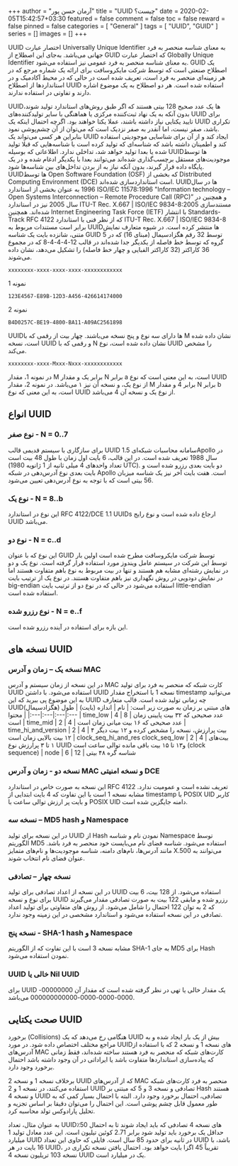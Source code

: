 +++
author = "آرمان حسن پور"
title = "UUID چیست؟" 
date = 2020-02-05T15:42:57+03:30
featured = false
comment = false
toc = false
reward = false
pinned = false
categories = [
	"General"
]
tags = [
    "UUID", "GUID"
]
series = []
images = []
+++

UUID اختصار عبارت Universally Unique Identifier به معنای شناسه منحصر به فرد جهانی می‌باشد. به‌جای این اصطلاح از GUID که اختصار عبارت Globally Unique Identifier به معنای شناسه منحصر به فرد عمومی نیز استفاده می‌شود. GUID یک اصطلاح صنعتی است که توسط شرکت مایکروسافت برای ارائه یک شماره مرجع که در هر زمینه‌ای منحصر به فرد است، تعریف شده است در حالی که در محیط آکادمیک و در استانداردها از اصطلاح UUID استفاده شده است. هر دو اصطلاح به یک موضوع اشاره دارند و تفاوتی در استفاده ندارند.
<!--more-->
UUIDها یک عدد صحیح 128 بیتی هستند که اگر طبق روش‌های استاندارد تولید شوند، بدون آنکه به یک نهاد ثبت‌کننده مرکزی یا هماهنگی با سایر تولیدکننده‌های UUID برای تایید یکتایی نیاز داشته باشند، عملا یکتا خواهند بود. اگرچه احتمال اینکه یک UUID تکراری باشد، صفر نیست، اما آنقدر به صفر نزدیک است که می‌توان از آن چشم‌پوشی نمود.
<br>
بنابراین هر کسی می‌تواند یک UUID ایجاد کند و از آن برای شناسایی موجودیتی استفاده کند و اطمینان داشته باشد که شناسه‌ای که تولید کرده ‌است با شناسه‌هایی که قبلا تولید شده یا بعدا تولید خواهد شد، تداخلی ندارد. اطلاعاتی که بوسیله UUIDها توسط موجودیت‌های مستقل برچسب‌گذاری شده‌اند می‌توانند بعدا با یکدیگر ادغام شده و در یک پایگاه داده قرار گیرند، بدون آنکه نیاز به از بردن تداخل‌های بین شناسه‌ها شود.
<br>
UUIDها توسط Open Software Foundation (OSF) که بخشی از Distributed Computing Environment (DCE) است استانداردسازی شده‌اند. UUIDها در سال 1996 به عنوان بخشی از استاندارد ISO/IEC 11578:1996 "Information technology – Open Systems Interconnection – Remote Procedure Call (RPC)” و همچنین در سال 2005 نیز در استاندارد ITU-T Rec. X.667 | ISO/IEC 9834-8:2005 مستندسازی شده‌اند. همچنین Internet Engineering Task Force (IETF) با انتشار Standards-Track RFC 4122 که از نظر فنی با استاندارد ITU-T Rec. X.667 | ISO/IEC 9834-8 برابر است مستندات مربوط به UUIDها منتشر کرده است.
در شیوه متعارف نمایش متنی، شانزده بایت یک شناسه GUID توسط 32 رقم هگزادسیمال (مبنای 16) که در 5 گروه که توسط خط فاصله از یکدیگر جدا شده‌اند در قالب 12-4-4-4-8 که در مجموع 36 کاراکتر (32 کاراکتر الفبایی و چهار خط فاصله) را تشکیل می‌دهد، نشان داده می‌شوند. 
```Text
xxxxxxxx-xxxx-xxxx-xxxx-xxxxxxxxxxxx
```
نمونه 1
```Text
123E4567-E89B-12D3-A456-426614174000
```
نمونه 2
```Text
B4D0257C-BE19-4800-BA11-A09AC2561898
```
UUIDها دارای سه نوع و پنج نسخه می‌باشند. چهار بیت از رقمی که با M نشان داده شده ‌است، نسخه UUID و رقمی که با N نشان داده شده ‌است، نوع UUID را مشخص می‌کند.
```Text
xxxxxxxx-xxxx-Mxxx-Nxxx-xxxxxxxxxxxx
```
در نمونه 1، مقدار M برابر یک و مقدار N برابر a است، به این معنی است که نوع UUID از نوع یک، و نسخه آن نیز ۱ می‌باشد.
در نمونه 2،  مقدار M برابر 4 و مقدار N برابر b است، به این معنی که نوع UUID از نوع یک و نسخه آن 4 می‌باشد.

## انواع UUID

### نوع صفر - N = 0..7
برای سازگاری با سیستم قدیمی قالب UUID 1.5 سامانه محاسبات شبکه‌ایApollo  در سال 1988 تعریف شده ‌است. در این قالب، 6 بایت اول زمان با طول 48 بیت است (تعداد واحدهای 4 میلی ثانیه از 1 ژانویه 1980 UTC). دو بایت بعدی رزرو شده است و بایت بعدی نوع آدرس‌دهی در شبکه Apollo است. هفت بایت آخر نیز یک شناسه میزبان 56 بیتی است که با توجه به نوع آدرس‌دهی تعیین می‌شود.

### نوع یک - N = 8..b
این نوع در استاندارد RFC 4122/DCE 1.1 UUIDs ارجاع داده شده است و نوع رایج UUID می‌باشد.

### نوع دو - N = c..d
این نوع که با عنوان GUID توسط شرکت مایکروسافت مطرح شده است اولین بار توسط این شرکت در سیستم عامل ویندوز مورد استفاده قرار گرفته است. نوع یک و دو در نمایش رشته‌ای مشابه هم هستند و تنها در بیت مربوط به نوع باهم متفاوت هستند اما در نمایش دودویی در روش نگهداری نیز باهم متفاوت هستند. در نوع یک از ترتیب بایت big-endian استفاده می‌شود در حالی که در نوع دو از ترتیب بایت little-endian استفاده شده است.

### نوع رزرو شده - N = e..f
این بازه برای استفاده در آینده رزرو شده است.


## نسخه های UUID

### نسخه یک – زمان و آدرس MAC
در این نسخه از زمان سیستم و آدرس MAC کارت شبکه که منحصر به فرد برای تولید UUID استفاده می‌شود. با داشتن UUID نسخه 1 با استخراج مقدار timestamp می‌توانید به این موضوع پی ببرید که این UUID چه زمانی تولید شده است. قالب متعارف UUIDهای مبتنی بر زمان به صورت زیر است:
| نام | اندازه (بایت) | طول (هگزادسیمال) | محتوا
|:---|:---|:---|:---
| time_low | 4 | 8 | عدد صحیحی که ۳۲ بیت پایینی زمان است
| time_mid | 2 | 4 | عدد صحیحی که ۱۶ بیت میانی زمان است
| time_hi_and_version | 2 | 4 | ۴ بیت پرارزش، نسخه را مشخص کرده و ۱۲ بیت دیگر ۱۲ بیت بالایی زمان است
| clock_seq_hi_and_res clock_seq_low | 2 | 4 | بیت‌های ۱ تا ۳ پرارزش نوع UUID و۱۳ تا ۱۵ بیت باقی مانده توالی ساعت است (clock sequence)
| node | 6 | 12 | شناسه گره ۴۸ بیتی

### نسخه دو - زمان و آدرس MAC و نسخه امنیتی DCE
این نسخه به صورت خاص در استاندارد RFC 4122 تعریف نشده است و عمومیت ندارد. مشابه نسخه 1 است با این تفاوت که 4 بایت ابتدایی از timestamp با POSIX UID کاربر و بایت پر ‌ارزش توالی ساعت با POSIX UID دامنه جایگزین شده است.

### نسخه سه – MD5 hash و Namespace
در این نسخه برای تولید UUID از Hash نمودن نام و شناسه Namespace توسط الگوریتم MD5 استفاده می‌شود. شناسه فضای نام می‌بایست خود منحصر به فرد باشد. مانند آدرس‌ها، نام‌های دامنه، شناسه موجودیت‌ها و نام‌های متمایز X.500 می‌توانند به عنوان فضای نام انتخاب شوند.

### نسخه چهار – تصادفی
در این نسخه از اعداد تصادفی برای تولید UUID استفاده می‌شود. از 128 بیت، 6 بیت برای نوع و نسخه UUID رزرو شده و مابقی 122 بیت به صورت تصادفی مقدار می‌گیرند که 2 به توان 122 احتمال را شامل می‌شود. از روش های متفاوتی برای تولید اعداد تصادفی در این نسخه استفاده می‌شود و استاندارد مشخصی در این زمینه وجود ندارد. 

### نسخه پنج - SHA-1 hash و Namespace
مشابه نسخه 3 است با این تفاوت که از الگوریتم SHA-1 به جای MD5 برای Hash نمودن استفاده می‌شود.

### UUID خالی یا Nil UUID
برای UUID یک مقدار خالی یا تهی در نظر گرفته شده است که مقدار آن 00000000-0000-0000-0000-000000000000 می‌باشد.

## صحت یکتایی UUID

برخورد (Collisions) هنگامی رخ می‌دهد که یک UUID بیش از یک بار ایجاد شده و به مراجع مختلف اختصاص داده شود. در مورد UUIDهای نسخه 1 و نسخه 2 که با استفاده از آدرس‌های MAC کارت‌های شبکه که منحصر به فرد هستند ساخته شده‌اند، فقط زمانی که پیاده‌سازی استانداردها متفاوت باشد یا ایراداتی در آن وجود داشته باشد احتمال برخورد وجود دارد.

برخلاف نسخه 1 و نسخه 2 UUID که از آدرس‌های MAC منحصر به فرد کارت‌های شبکه استفاده می‌کنند، در نسخه 1 و 2 UUID تصادفی و نسخه 3 و 5 که مبتنی بر Hash هستند و نسخه 4 UUID تصادفی، احتمال برخورد وجود دارد. البته با احتمال بسیار کمی که به طور معمول قابل چشم پوشی است. این احتمال را می‌توان دقیقا بر اساس تجزیه و تحلیل پارادوکس تولد محاسبه کرد. 

به عنوان مثال، تعداد UUIDهای نسخه 4 تصادفی که باید ایجاد شوند تا به احتمال 50٪ حداقل یک برخورد باید تولید شود برابر 2.71 کوئین تیلیون است. این عدد معادل تولید 1 میلیارد UUID در ثانیه برای حدود 85 سال است. فایلی که حاوی این تعداد UUID باشد، با 16 بایت در هر UUID، تقریباً 45 اگزا بایت خواهد بود. احتمال یافتن نسخه تکراری در نسخه 103 تریلیون نسخه 4 UUID یک در میلیارد است.